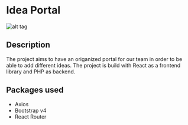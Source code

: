 # Idea Portal

![alt tag](https://firebasestorage.googleapis.com/v0/b/wanderkit-b1e55.appspot.com/o/Idea.png?alt=media&token=639a61ba-e8bd-49cb-88c4-80362ccb4a14)



## Description 
The project aims to have an origanized portal for our team in order to be able to add different ideas. The project is build with React as a frontend library and PHP as backend. 


## Packages used  
- Axios
- Bootstrap v4
- React Router
